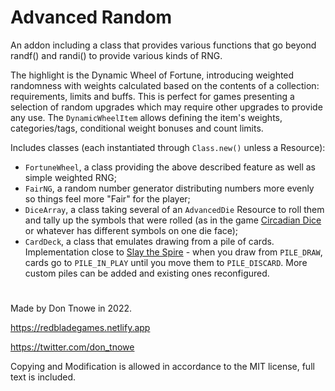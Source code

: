 # Advanced Random

An addon including a class that provides various functions that go beyond randf() and randi() to provide various kinds of RNG.

The highlight is the Dynamic Wheel of Fortune, introducing weighted randomness with weights calculated based on the contents of a collection: requirements, limits and buffs. This is perfect for games presenting a selection of random upgrades which may require other upgrades to provide any use. The `DynamicWheelItem` allows defining the item's weights, categories/tags, conditional weight bonuses and count limits.

Includes classes (each instantiated through `Class.new()` unless a Resource):
- `FortuneWheel`, a class providing the above described feature as well as simple weighted RNG;
- `FairNG`, a random number generator distributing numbers more evenly so things feel more "Fair" for the player;
- `DiceArray`, a class taking several of an `AdvancedDie` Resource to roll them and tally up the symbols that were rolled (as in the game [Circadian Dice](https://store.steampowered.com/app/1893620/Circadian_Dice/) or whatever has different symbols on one die face);
- `CardDeck`, a class that emulates drawing from a pile of cards. Implementation close to [Slay the Spire](https://store.steampowered.com/app/646570/Slay_the_Spire/) - when you draw from `PILE_DRAW`, cards go to `PILE_IN_PLAY` until you move them to `PILE_DISCARD`. More custom piles can be added and existing ones reconfigured.

#
Made by Don Tnowe in 2022.

https://redbladegames.netlify.app

https://twitter.com/don_tnowe

Copying and Modification is allowed in accordance to the MIT license, full text is included.
